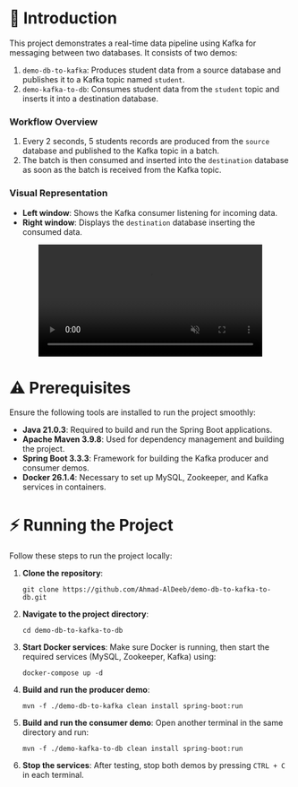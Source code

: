 # 💠 Introduction
This project demonstrates a real-time data pipeline using Kafka for messaging between two databases. It consists of two demos:
1. `demo-db-to-kafka`: Produces student data from a source database and publishes it to a Kafka topic named `student`.
2. `demo-kafka-to-db`: Consumes student data from the `student` topic and inserts it into a destination database.

### Workflow Overview
1. Every 2 seconds, 5 students records are produced from the `source` database and published to the Kafka topic in a batch.
2. The batch is then consumed and inserted into the `destination` database as soon as the batch is received from the Kafka topic.

### Visual Representation
- **Left window**: Shows the Kafka consumer listening for incoming data.
- **Right window**: Displays the `destination` database inserting the consumed data.

<div align="center">
  <video src="https://github.com/user-attachments/assets/eafbf3f0-b53d-49bb-a7ab-f664efe76352" width="400" autoplay loop muted></video>
</div>

# ⚠ Prerequisites
Ensure the following tools are installed to run the project smoothly:
- **Java 21.0.3**: Required to build and run the Spring Boot applications.
- **Apache Maven 3.9.8**: Used for dependency management and building the project.
- **Spring Boot 3.3.3**: Framework for building the Kafka producer and consumer demos.
- **Docker 26.1.4**: Necessary to set up MySQL, Zookeeper, and Kafka services in containers.

# ⚡ Running the Project
Follow these steps to run the project locally:

1. **Clone the repository**: 
   ```
   git clone https://github.com/Ahmad-AlDeeb/demo-db-to-kafka-to-db.git
   ```
2. **Navigate to the project directory**:
   ```
   cd demo-db-to-kafka-to-db
   ```
3. **Start Docker services**: Make sure Docker is running, then start the required services (MySQL, Zookeeper, Kafka) using:
   ```
   docker-compose up -d
   ```
4. **Build and run the producer demo**: 
   ```
   mvn -f ./demo-db-to-kafka clean install spring-boot:run
   ```
5. **Build and run the consumer demo**: Open another terminal in the same directory and run:
   ```
   mvn -f ./demo-kafka-to-db clean install spring-boot:run
   ```
6. **Stop the services**: After testing, stop both demos by pressing `CTRL + C` in each terminal.
